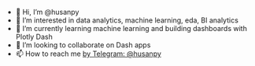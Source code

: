 - 👋 Hi, I’m @husanpy
- 👀 I’m interested in data analytics, machine learning, eda, BI analytics
- 🌱 I’m currently learning machine learning and building dashboards with Plotly Dash
- 💞️ I’m looking to collaborate on Dash apps
- 📫 How to reach me [by Telegram: @husanpy](https://t.me/husanpy)

<!---
husanpy/husanpy is a ✨ special ✨ repository because its `README.md` (this file) appears on your GitHub profile.
You can click the Preview link to take a look at your changes.
--->
